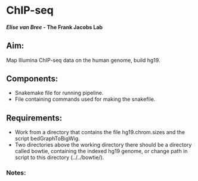 # ChIP-seq
#### *Elise van Bree* - **The Frank Jacobs Lab**

## Aim:
Map Illumina ChIP-seq data on the human genome, build hg19.

## Components:
- Snakemake file for running pipeline.
- File containing commands used for making the snakefile.

## Requirements:
- Work from a directory that contains the file hg19.chrom.sizes and the script bedGraphToBigWig.
- Two directories above the working directory there should be a directory called bowtie, containing the indexed hg19 genome, or change path in script to this directory (../../bowtie/).

### Notes:

